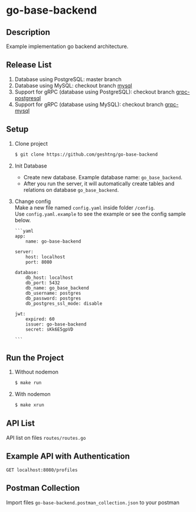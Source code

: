# go-base-backend

## Description

Example implementation go backend architecture.

## Release List
1. Database using PostgreSQL: master branch
2. Database using MySQL: checkout branch [mysql](https://github.com/geshtng/go-base-backend/tree/mysql)
3. Support for gRPC (database using PostgreSQL): checkout branch [grpc-postgresql](https://github.com/geshtng/go-base-backend/tree/grpc-postgresql)
4. Support for gRPC (database using MySQL): checkout branch [grpc-mysql](https://github.com/geshtng/go-base-backend/tree/grpc-mysql)

## Setup

1.  Clone project

    ```bash
    $ git clone https://github.com/geshtng/go-base-backend
    ```

2.  Init Database

    - Create new database. Example database name: `go_base_backend`.<br>
    - After you run the server, it will automatically create tables and relations on database `go_base_backend`.<br>

3.  Change config
    <br>
    Make a new file named `config.yaml` inside folder `/config`.<br>
    Use `config.yaml.example` to see the example or see the config sample below.<br>

        ```yaml
        app:
            name: go-base-backend

        server:
            host: localhost
            port: 8080

        database:
            db_host: localhost
            db_port: 5432
            db_name: go_base_backend
            db_username: postgres
            db_password: postgres
            db_postgres_ssl_mode: disable

        jwt:
            expired: 60
            issuer: go-base-backend
            secret: sKk6E5gpVD

        ```

## Run the Project

1. Without nodemon
   ```bash
   $ make run
   ```
2. With nodemon
   ```bash
   $ make xrun
   ```

## API List

API list on files `routes/routes.go`

## Example API with Authentication

```http
GET localhost:8080/profiles
```

## Postman Collection

Import files `go-base-backend.postman_collection.json` to your postman
